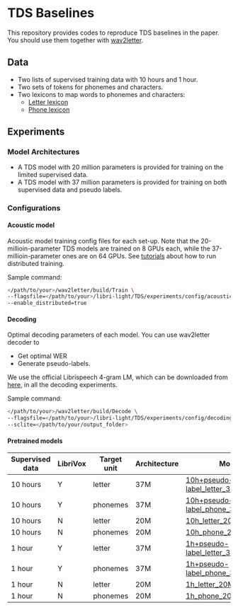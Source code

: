 # TDS Baselines

This repository provides codes to reproduce TDS baselines in the paper. You should use them together with [wav2letter](https://github.com/facebookresearch/wav2letter).

## Data
- Two lists of supervised training data with 10 hours and 1 hour.
- Two sets of tokens for phonemes and characters.
- Two lexicons to map words to phonemes and characters:
  - [Letter lexicon](https://dl.fbaipublicfiles.com/librilight/data/tds_data/letter.lex)
  - [Phone lexicon](https://dl.fbaipublicfiles.com/librilight/data/tds_data/phone.lex)

## Experiments
### Model Architectures
- A TDS model with 20 million parameters is provided for training on the limited supervised data.
- A TDS model with 37 million parameters is provided for training on both supervised data and pseudo labels.

### Configurations
#### Acoustic model
Acoustic model training config files for each set-up. Note that the 20-millioin-parameter TDS models are trained on 8 GPUs each, while the 37-millioin-parameter ones are on 64 GPUs. See [tutorials](https://github.com/facebookresearch/wav2letter/blob/master/docs/train.md#distributed) about how to run distributed training. 

Sample command:
```sh
</path/to/your>/wav2letter/build/Train \
--flagsfile=</path/to/your>/libri-light/TDS/experiments/config/acoustic_model/10h+pseudo-label_letter_37M_TDS.cfg \
--enable_distributed=true
```

#### Decoding
Optimal decoding parameters of each model. You can use wav2letter decoder to 
- Get optimal WER
- Generate pseudo-labels. 

We use the official Librispeech 4-gram LM, which can be downloaded from [here](http://www.openslr.org/11/), in all the decoding experiments. 

Sample command:
```sh
</path/to/your>/wav2letter/build/Decode \
--flagsfile=</path/to/your>/libri-light/TDS/experiments/config/decoding/10h+pseudo-label_letter_37M_TDS.cfg \
--sclite=</path/to/your/output_folder>
```

#### Pretrained models
| Supervised data | LibriVox | Target unit | Architecture | Model |
| - | - | - | - | - |
| 10 hours | Y | letter | 37M | [10h+pseudo-label_letter_37M_TDS.bin](https://dl.fbaipublicfiles.com/librilight/TDS_pseudo_label_checkpoints/10h%2Bpseudo-label_letter_37M_TDS.bin) |
| 10 hours | Y | phonemes | 37M | [10h+pseudo-label_phone_37M_TDS.bin](https://dl.fbaipublicfiles.com/librilight/TDS_pseudo_label_checkpoints/10h%2Bpseudo-label_phone_37M_TDS.bin) |
| 10 hours | N | letter | 20M | [10h_letter_20M_TDS.bin](https://dl.fbaipublicfiles.com/librilight/TDS_pseudo_label_checkpoints/10h_letter_20M_TDS.bin) |
| 10 hours | N | phonemes | 20M | [10h_phone_20M_TDS.bin](https://dl.fbaipublicfiles.com/librilight/TDS_pseudo_label_checkpoints/10h_phone_20M_TDS.bin) |
| 1 hour | Y | letter | 37M | [1h+pseudo-label_letter_37M_TDS.bin](https://dl.fbaipublicfiles.com/librilight/TDS_pseudo_label_checkpoints/1h%2Bpseudo-label_letter_37M_TDS.bin) |
| 1 hour | Y | phonemes | 37M | [1h+pseudo-label_phone_37M_TDS.bin](https://dl.fbaipublicfiles.com/librilight/TDS_pseudo_label_checkpoints/1h%2Bpseudo-label_phone_37M_TDS.bin) |
| 1 hour | N | letter | 20M | [1h_letter_20M_TDS.bin](https://dl.fbaipublicfiles.com/librilight/TDS_pseudo_label_checkpoints/1h_letter_20M_TDS.bin) |
| 1 hour | N | phonemes | 20M | [1h_phone_20M_TDS.bin](https://dl.fbaipublicfiles.com/librilight/TDS_pseudo_label_checkpoints/1h_phone_20M_TDS.bin) |
